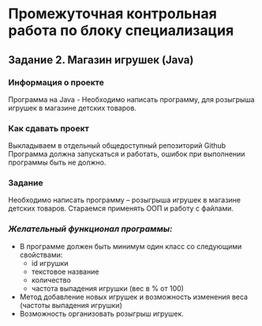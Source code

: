 # Промежуточная контрольная работа по блоку специализация

## Задание 2. Магазин игрушек (Java)

### Информация о проекте
Программа на Java - Необходимо написать программу, для розыгрыша игрушек в магазине детских товаров.

### Как сдавать проект
Выкладываем в отдельный общедоступный репозиторий Github
Программа должна запускаться и работать, ошибок при выполнении программы быть не должно.

### Задание
Необходимо написать программу – розыгрыша игрушек в магазине детских товаров.
Стараемся применять ООП и работу с файлами.

### *Желательный функционал программы:*
- В программе должен быть минимум один класс со следующими свойствами:
    - id игрушки
    - текстовое название
    - количество
    - частота выпадения игрушки (вес в % от 100)
- Метод добавление новых игрушек и возможность изменения веса (частоты выпадения игрушки)
- Возможность организовать розыгрыш игрушек.
